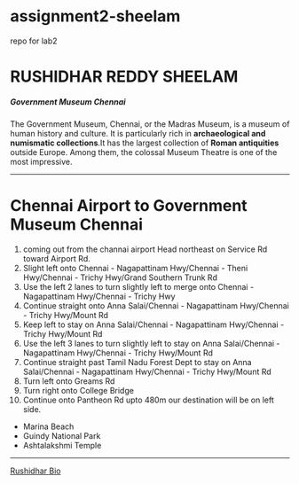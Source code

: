# assignment2-sheelam
repo for lab2
# RUSHIDHAR REDDY SHEELAM
##### Government Museum Chennai


The Government Museum, Chennai, or the Madras Museum, is a museum of human history and culture.
It is particularly rich in **archaeological and numismatic collections**.It has the largest collection of **Roman antiquities** outside Europe. Among them, the colossal Museum Theatre is one of the most impressive.
******
# Chennai Airport to Government Museum Chennai
1. coming out from the channai airport Head northeast on Service Rd toward Airport Rd.
2. Slight left onto Chennai - Nagapattinam Hwy/Chennai - Theni Hwy/Chennai - Trichy Hwy/Grand Southern Trunk Rd
3. Use the left 2 lanes to turn slightly left to merge onto Chennai - Nagapattinam Hwy/Chennai - Trichy Hwy
4. Continue straight onto Anna Salai/Chennai - Nagapattinam Hwy/Chennai - Trichy Hwy/Mount Rd
5. Keep left to stay on Anna Salai/Chennai - Nagapattinam Hwy/Chennai - Trichy Hwy/Mount Rd
6. Use the left 3 lanes to turn slightly left to stay on Anna Salai/Chennai - Nagapattinam Hwy/Chennai - Trichy Hwy/Mount Rd
7. Continue straight past Tamil Nadu Forest Dept to stay on Anna Salai/Chennai - Nagapattinam Hwy/Chennai - Trichy Hwy/Mount Rd
8. Turn left onto Greams Rd
9. Turn right onto College Bridge
10. Continue onto Pantheon Rd upto 480m our destination will be on left side.
* Marina Beach
* Guindy National Park
* Ashtalakshmi Temple
***
[Rushidhar Bio](AboutMe.md)

